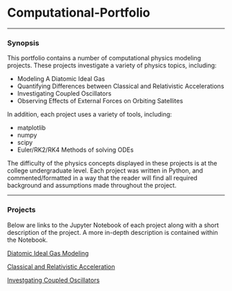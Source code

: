# Computational-Portfolio
---
### Synopsis

This portfolio contains a number of computational physics modeling projects.
These projects investigate a variety of physics topics, including:

- Modeling A Diatomic Ideal Gas
- Quantifying Differences between Classical and Relativistic Accelerations
- Investigating Coupled Oscillators
- Observing Effects of External Forces on Orbiting Satellites

In addition, each project uses a variety of tools, including:

- matplotlib
- numpy
- scipy
- Euler/RK2/RK4 Methods of solving ODEs

The difficulty of the physics concepts displayed in these projects is at the college undergraduate level.
Each project was written in Python, and commented/formatted in a way that the reader will find all required background and assumptions made throughout the project.

---
### Projects

Below are links to the Jupyter Notebook of each project along with a short description of the project. A more in-depth description is contained within the Notebook.

[Diatomic Ideal Gas Modeling](./Project0/Diatomic_Gas_Model.ipynb)

[Classical and Relativistic Acceleration](./Project1/IsabelleProj01.ipynb)

[Investgating Coupled Oscillators](./Project3/IsabelleProj03.ipynb)
